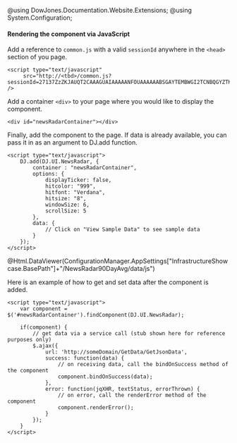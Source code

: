 ﻿@using DowJones.Documentation.Website.Extensions;
@using System.Configuration;

#### Rendering the component via JavaScript

Add a reference to `common.js` with a valid `sessionId` anywhere in the `<head>` section of you page.

	<script type="text/javascript" 
	     src="http://<tbd>/common.js?sessionId=27137ZzZKJAUQT2CAAAGUAIAAAAANFOUAAAAAABSGAYTEMBWGI2TCNBQGYZTKNZS" />

Add a container `<div>` to your page where you would like to display the component.

	<div id="newsRadarContainer"></div>

Finally, add the component to the page.
If data is already available, you can pass it in as an argument to DJ.add function.

	<script type="text/javascript">
		DJ.add(DJ.UI.NewsRadar, {
			container : "newsRadarContainer",
			options: {
				displayTicker: false,
				hitcolor: "999",
				hitfont: "Verdana",
				hitsize: "8",
				windowSize: 6,
				scrollSize: 5
            },
            data: {
				// Click on "View Sample Data" to see sample data
			}
		}); 
	</script>
		  
@Html.DataViewer(ConfigurationManager.AppSettings["InfrastructureShowcase.BasePath"]+"/NewsRadar90DayAvg/data/js")

Here is an example of how to get and set data after the component is added.

	<script type="text/javascript">
		var component = $('#newsRadarContainer').findComponent(DJ.UI.NewsRadar);

		if(component) {
			// get data via a service call (stub shown here for reference purposes only)
			$.ajax({
				url: 'http://someDomain/GetData/GetJsonData',
				success: function(data) {
					// on receiving data, call the bindOnSuccess method of the component
					component.bindOnSuccess(data);
				},
				error: function(jqXHR, textStatus, errorThrown) {
					// on error, call the renderError method of the component
					component.renderError();
				}
			});
		}
	</script>